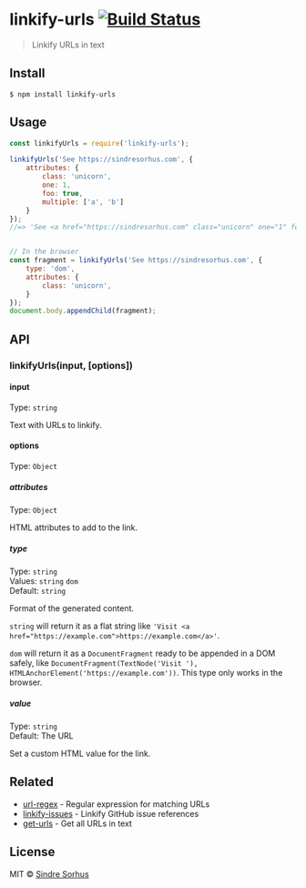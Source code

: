 # linkify-urls [![Build Status](https://travis-ci.org/sindresorhus/linkify-urls.svg?branch=master)](https://travis-ci.org/sindresorhus/linkify-urls)

> Linkify URLs in text


## Install

```
$ npm install linkify-urls
```


## Usage

```js
const linkifyUrls = require('linkify-urls');

linkifyUrls('See https://sindresorhus.com', {
	attributes: {
		class: 'unicorn',
		one: 1,
		foo: true,
		multiple: ['a', 'b']
	}
});
//=> 'See <a href="https://sindresorhus.com" class="unicorn" one="1" foo multiple="a b">https://sindresorhus.com</a>'


// In the browser
const fragment = linkifyUrls('See https://sindresorhus.com', {
	type: 'dom',
	attributes: {
		class: 'unicorn',
	}
});
document.body.appendChild(fragment);
```


## API

### linkifyUrls(input, [options])

#### input

Type: `string`

Text with URLs to linkify.

#### options

Type: `Object`

##### attributes

Type: `Object`

HTML attributes to add to the link.

##### type

Type: `string`<br>
Values: `string` `dom`<br>
Default: `string`

Format of the generated content.

`string` will return it as a flat string like `'Visit <a href="https://example.com">https://example.com</a>'`.

`dom` will return it as a `DocumentFragment` ready to be appended in a DOM safely, like `DocumentFragment(TextNode('Visit '), HTMLAnchorElement('https://example.com'))`. This type only works in the browser.

##### value

Type: `string`<br>
Default: The URL

Set a custom HTML value for the link.


## Related

- [url-regex](https://github.com/kevva/url-regex) - Regular expression for matching URLs
- [linkify-issues](https://github.com/sindresorhus/linkify-issues) - Linkify GitHub issue references
- [get-urls](https://github.com/sindresorhus/get-urls) - Get all URLs in text


## License

MIT © [Sindre Sorhus](https://sindresorhus.com)
